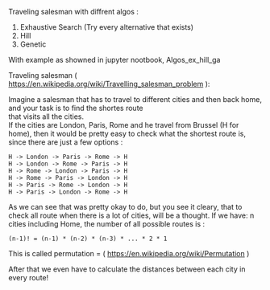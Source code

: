 Traveling salesman with diffrent algos :

1. Exhaustive Search (Try every alternative that exists)
2. Hill
3. Genetic

With example as showned in jupyter nootbook, Algos_ex_hill_ga
  
  
Traveling salesman ( https://en.wikipedia.org/wiki/Travelling_salesman_problem ):  
  
Imagine a salesman that has to travel to different cities and then back home, and your task is to find the shortes route  
that visits all the cities.  
If the cities are London, Paris, Rome and he travel from Brussel (H for home), then it would be pretty easy to check
what the shortest route is, since there are just a few options :   
  
```
H -> London -> Paris -> Rome -> H  
H -> London -> Rome -> Paris -> H  
H -> Rome -> London -> Paris -> H  
H -> Rome -> Paris -> London -> H  
H -> Paris -> Rome -> London -> H  
H -> Paris -> London -> Rome -> H  
```

As we can see that was pretty okay to do, but you see it cleary, that to check all route when there is a lot of cities, will be a thought.
If we have: 
n cities including Home, the number of all possible routes is :
  
```
(n-1)! = (n-1) * (n-2) * (n-3) * ... * 2 * 1
```

This is called permutation = ( https://en.wikipedia.org/wiki/Permutation )

After that we even have to calculate the distances between each city in every route!


